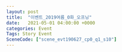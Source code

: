 ```yaml
---
layout: post
title:  "이벤트_2019여름_0화_오프닝"
date:   2021-05-01 04:00:00 +0000
categories: Event
Tags: Story Event
SceneCode: ["scene_evt190627_cp0_q1_s10"]
---
```

